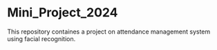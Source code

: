 # Mini_Project_2024
This repository containes a project on attendance management system using facial recognition.

